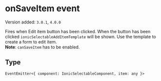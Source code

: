 # onSaveItem event

Version added: `3.0.1`, `4.0.0`

Fires when Edit item button has been clicked. When the button has been clicked `ionicSelectableAddItemTemplate` will be shown. Use the template to create a form to edit item.  
**Note**: `canSaveItem` has to be enabled.

## Type

`EventEmitter<{ component: IonicSelectableComponent, item: any }>`
